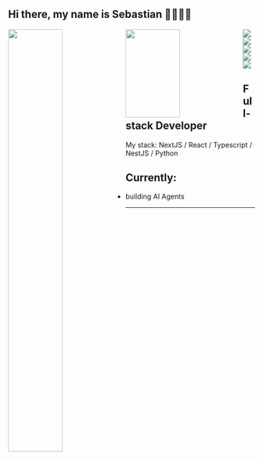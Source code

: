 ## Hi there, my name is Sebastian 👋🧑🏻‍💻

<img align="left" width="47%" src="https://github-readme-stats.vercel.app/api?username=ankerx&show_icons=true&theme=tokyonight" />
<img align="left" width="47%" height="180px" src="https://github-readme-stats.vercel.app/api/top-langs/?username=ankerx&layout=compact"/>
<img align="left" src="https://img.shields.io/badge/react-%2320232a.svg?style=for-the-badge&logo=react&logoColor=%2361DAFB" />
<img align="left" src="https://img.shields.io/badge/Next-black?style=for-the-badge&logo=next.js&logoColor=white" />
<img align="left" src="https://img.shields.io/badge/javascript-%23323330.svg?style=for-the-badge&logo=javascript&logoColor=%23F7DF1E" />
<img align="left" src="https://img.shields.io/badge/typescript-%23007ACC.svg?style=for-the-badge&logo=typescript&logoColor=white" />
<img src="https://img.shields.io/badge/tailwindcss-%2338B2AC.svg?style=for-the-badge&logo=tailwind-css&logoColor=white" />

## Full-stack Developer


My stack:
NextJS / React / Typescript / NestJS / Python 


## Currently:
- building AI Agents
-----

